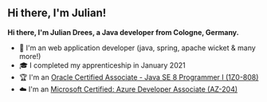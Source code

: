 <h2>Hi there, I'm Julian!</h2>

**Hi there, I'm Julian Drees, a Java developer from Cologne, Germany.**

- 🏢 I'm an web application developer (java, spring, apache wicket & many more!)
- 🎓 I completed my apprenticeship in January 2021
- 🏆 I'm an [Oracle Certified Associate - Java SE 8 Programmer I (1Z0-808)](https://www.credly.com/users/julian-drees/badges)
- ☁️ I'm an [Microsoft Certified: Azure Developer Associate (AZ-204)](https://learn.microsoft.com/en-us/certifications/exams/az-204/)

<br/>
